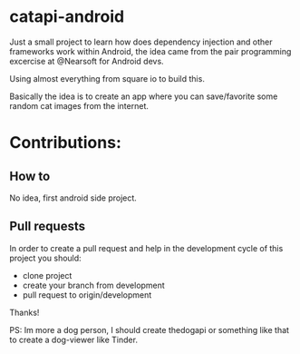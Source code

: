 # catapi-android
Just a small project to learn how does dependency injection and other frameworks work within Android, the idea came from the pair programming excercise at @Nearsoft for Android devs.

Using almost everything from square io to build this.

Basically the idea is to create an app where you can save/favorite some random cat images from the internet.

# Contributions:
## How to
No idea, first android side project.

## Pull requests

In order to create a pull request and help in the development cycle of this project you should:

- clone project
- create your branch from development
- pull request to origin/development

Thanks!

PS: Im more a dog person, I should create thedogapi or something like that to create a dog-viewer like Tinder.
